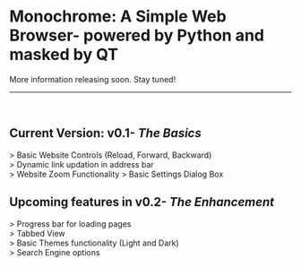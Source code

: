<h1>Monochrome: A Simple Web Browser- powered by Python and masked by QT</h1>

More information releasing soon. Stay tuned! <hr> <br>

<H2> Current Version: v0.1- <i>The Basics</i></H2>
> Basic Website Controls (Reload, Forward, Backward)<br>
> Dynamic link updation in address bar<br>
> Website Zoom Functionality
> Basic Settings Dialog Box

<H2> Upcoming features in v0.2- <i>The Enhancement</i></H2>
> Progress bar for loading pages<br>
> Tabbed View<br>
> Basic Themes functionality (Light and Dark) <br>
> Search Engine options
